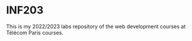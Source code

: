 # INF203
This is my 2022/2023 labs repository of the web development courses at Télécom Paris courses.
